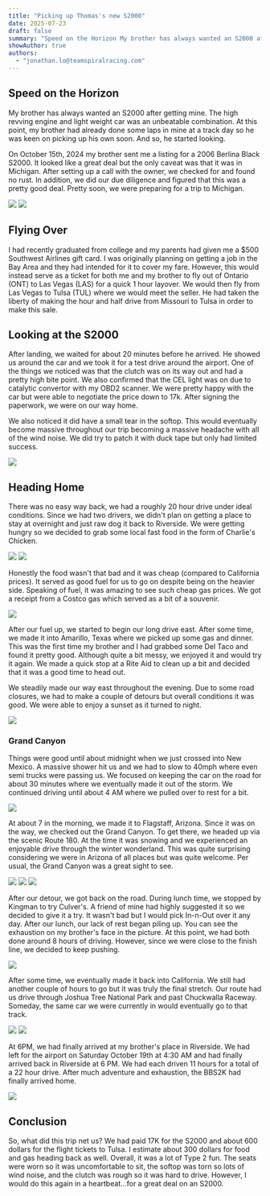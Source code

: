 ```yaml
---
title: "Picking up Thomas's new S2000"
date: 2025-07-23
draft: false
summary: "Speed on the Horizon My brother has always wanted an S2000 after getting mine. The high revving e..."
showAuthor: true
authors:
  - "jonathan.lo@teamspiralracing.com"
---
```


## Speed on the Horizon
My brother has always wanted an S2000 after getting mine. The high revving engine and light weight car was an unbeatable combination. At this point, my brother had already done some laps in mine at a track day so he was keen on picking up his own soon. And so, he started looking.

On October 15th, 2024 my brother sent me a listing for a 2006 Berlina Black S2000. It looked like a great deal but the only caveat was that it was in Michigan. After setting up a call with the owner, we checked for and found no rust. In addition, we did our due diligence and figured that this was a pretty good deal. Pretty soon, we were preparing for a trip to Michigan.

![](https://pub-74cb85bf31ce44d08e83ee38e052fc7a.r2.dev/uploads/6879cfffdb975a80a5284c3f/1753205982194-image000001.jpg)
![](https://pub-74cb85bf31ce44d08e83ee38e052fc7a.r2.dev/uploads/6879cfffdb975a80a5284c3f/1753205968309-image000002.jpg)

## Flying Over
I had recently graduated from college and my parents had given me a $500 Southwest Airlines gift card. I was originally planning on getting a job in the Bay Area and they had intended for it to cover my fare. However, this would instead serve as a ticket for both me and my brother to fly out of Ontario (ONT) to Las Vegas (LAS) for a quick 1 hour layover. We would then fly from Las Vegas to Tulsa  (TUL) where we would meet the seller. He had taken the liberty of making the hour and half drive from Missouri to Tulsa in order to make this sale.

## Looking at the S2000
After landing, we waited for about 20 minutes before he arrived. He showed us around the car and we took it for a test drive around the airport. One of the things we noticed was that the clutch was on its way out and had a pretty high bite point. We also confirmed that the CEL light was on due to catalytic convertor with my OBD2 scanner. We were pretty happy with the car but were able to negotiate the price down to 17k. After signing the paperwork, we were on our way home.

We also noticed it did have a small tear in the softop. This would eventually become massive throughout our trip becoming a massive headache with all of the wind noise. We did try to patch it with duck tape but only had limited success.

![](https://pub-74cb85bf31ce44d08e83ee38e052fc7a.r2.dev/uploads/6879cfffdb975a80a5284c3f/1753211007334-20241020_110823.jpg)

## Heading Home
There was no easy way back, we had a roughly 20 hour drive under ideal conditions. Since we had two drivers, we didn't plan on getting a place to stay at overnight and just raw dog it back to Riverside. We were getting hungry so we decided to grab some local fast food in the form of Charlie's Chicken.

![](https://pub-74cb85bf31ce44d08e83ee38e052fc7a.r2.dev/uploads/6879cfffdb975a80a5284c3f/1753207263445-20241019_162743.jpg)
![](https://pub-74cb85bf31ce44d08e83ee38e052fc7a.r2.dev/uploads/6879cfffdb975a80a5284c3f/1753207268013-20241019_162748.jpg)

Honestly the food wasn't that bad and it was cheap (compared to California prices). It served as good fuel for us to go on despite being on the heavier side. Speaking of fuel, it was amazing to see such cheap gas prices. We got a receipt from a Costco gas which served as a bit of a souvenir.

![](https://pub-74cb85bf31ce44d08e83ee38e052fc7a.r2.dev/uploads/6879cfffdb975a80a5284c3f/1753207808708-20241019_181814.jpg)

After our fuel up, we started to begin our long drive east. After some time, we made it into Amarillo, Texas where we picked up some gas and dinner. This was the first time my brother and I had grabbed some Del Taco and found it pretty good. Although quite a bit messy, we enjoyed it and would try it again. We made a quick stop at a Rite Aid to clean up a bit and decided that it was a good time to head out.

We steadily made our way east throughout the evening. Due to some road closures, we had to make a couple of detours but overall conditions it was good. We were able to enjoy a sunset as it turned to night.

![](https://pub-74cb85bf31ce44d08e83ee38e052fc7a.r2.dev/uploads/6879cfffdb975a80a5284c3f/1753208088302-20241019_184041.jpg)

### Grand Canyon
Things were good until about midnight when we just crossed into New Mexico. A massive shower hit us and we had to slow to 40mph where even semi trucks were passing us. We focused on keeping the car on the road for about 30 minutes where we eventually made it out of the storm. We continued driving until about 4 AM where we pulled over to rest for a bit.

![](https://pub-74cb85bf31ce44d08e83ee38e052fc7a.r2.dev/uploads/6879cfffdb975a80a5284c3f/1753208981765-Screenshot%202025-07-22%20112926.png)

At about 7 in the morning, we made it to Flagstaff, Arizona. Since it was on the way, we checked out the Grand Canyon. To get there, we headed up via the scenic Route 180. At the time it was snowing and we experienced an enjoyable drive through the winter wonderland. This was quite surprising considering we were in Arizona of all places but was quite welcome. Per usual, the Grand Canyon was a great sight to see.

![](https://pub-74cb85bf31ce44d08e83ee38e052fc7a.r2.dev/uploads/6879cfffdb975a80a5284c3f/1753208789659-20241020_072913.jpg)
![](https://pub-74cb85bf31ce44d08e83ee38e052fc7a.r2.dev/uploads/6879cfffdb975a80a5284c3f/1753210654281-20241020_091137.jpg)
![](https://pub-74cb85bf31ce44d08e83ee38e052fc7a.r2.dev/uploads/6879cfffdb975a80a5284c3f/1753211932024-20241020_105730.jpg)

After our detour, we got back on the road. During lunch time, we stopped by Kingman to try Culver's. A friend of mine had highly suggested it so we decided to give it a try. It wasn't bad but I would pick In-n-Out over it any day. After our lunch, our lack of rest began piling up. You can see the exhaustion on my brother's face in the picture. At this point, we had both done around 8 hours of driving. However, since we were close to the finish line, we decided to keep pushing.

![](https://pub-74cb85bf31ce44d08e83ee38e052fc7a.r2.dev/uploads/6879cfffdb975a80a5284c3f/1753210846239-Snapchat-2131755683.jpg)

After some time, we eventually made it back into California. We still had another couple of hours to go but it was truly the final stretch. Our route had us drive through Joshua Tree National Park and past Chuckwalla Raceway. Someday, the same car we were currently in would eventually go to that track.

![](https://pub-74cb85bf31ce44d08e83ee38e052fc7a.r2.dev/uploads/6879cfffdb975a80a5284c3f/1753212236002-20241020_155300.jpg)
![](https://pub-74cb85bf31ce44d08e83ee38e052fc7a.r2.dev/uploads/6879cfffdb975a80a5284c3f/1753212241257-20241020_155718.jpg)


At 6PM, we had finally arrived at my brother's place in Riverside. We had left for the airport on Saturday October 19th at 4:30 AM and had finally arrived back in Riverside at 6 PM. We had each driven 11 hours for a total of a 22 hour drive. After much adventure and exhaustion, the BBS2K had finally arrived home.

![](https://pub-74cb85bf31ce44d08e83ee38e052fc7a.r2.dev/uploads/6879cfffdb975a80a5284c3f/1753213597857-Snapchat-2066664980%20(1).jpg)

## Conclusion

So, what did this trip net us? We had paid 17K for the S2000 and about 600 dollars for the flight tickets to Tulsa. I estimate about 300 dollars for food and gas heading back as well. Overall, it was a lot of Type 2 fun. The seats were worn so it was uncomfortable to sit, the softop was torn so lots of wind noise, and the clutch was rough so it was hard to drive. However, I would do this again in a heartbeat...for a great deal on an S2000.
